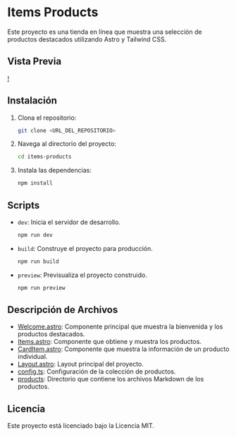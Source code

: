 # Items Products

Este proyecto es una tienda en línea que muestra una selección de productos destacados utilizando Astro y Tailwind CSS.

## Vista Previa
[!](src/assets/preview.png)


## Instalación

1. Clona el repositorio:
    ```sh
    git clone <URL_DEL_REPOSITORIO>
    ```
2. Navega al directorio del proyecto:
    ```sh
    cd items-products
    ```
3. Instala las dependencias:
    ```sh
    npm install
    ```

## Scripts

- `dev`: Inicia el servidor de desarrollo.
    ```sh
    npm run dev
    ```
- `build`: Construye el proyecto para producción.
    ```sh
    npm run build
    ```
- `preview`: Previsualiza el proyecto construido.
    ```sh
    npm run preview
    ```

## Descripción de Archivos

- [Welcome.astro](http://_vscodecontentref_/26): Componente principal que muestra la bienvenida y los productos destacados.
- [Items.astro](http://_vscodecontentref_/27): Componente que obtiene y muestra los productos.
- [CardItem.astro](http://_vscodecontentref_/28): Componente que muestra la información de un producto individual.
- [Layout.astro](http://_vscodecontentref_/29): Layout principal del proyecto.
- [config.ts](http://_vscodecontentref_/30): Configuración de la colección de productos.
- [products](http://_vscodecontentref_/31): Directorio que contiene los archivos Markdown de los productos.

## Licencia

Este proyecto está licenciado bajo la Licencia MIT.